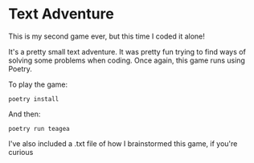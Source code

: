 # Text Adventure
This is my second game ever, but this time I coded it alone!

It's a pretty small text adventure.
It was pretty fun trying to find ways of solving some problems when coding.
Once again, this game runs using Poetry. 

To play the game:
```
poetry install
```
And then:
```
poetry run teagea
```
I've also included a .txt file of how I brainstormed this game, if you're curious